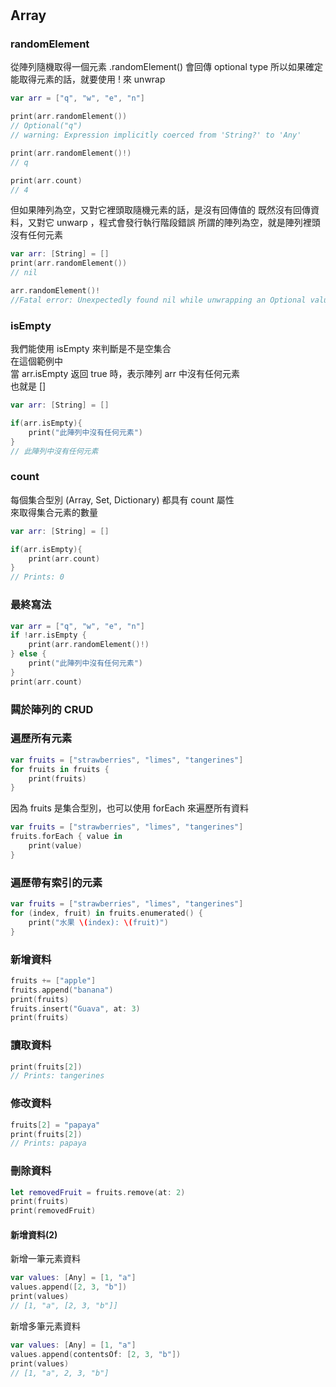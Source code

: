 #

## Array

### randomElement

從陣列隨機取得一個元素
.randomElement() 會回傳 optional type
所以如果確定能取得元素的話，就要使用 ! 來 unwrap

```swift
var arr = ["q", "w", "e", "n"]

print(arr.randomElement())
// Optional("q")
// warning: Expression implicitly coerced from 'String?' to 'Any'

print(arr.randomElement()!)
// q

print(arr.count)
// 4
```

但如果陣列為空，又對它裡頭取隨機元素的話，是沒有回傳值的
既然沒有回傳資料，又對它 unwarp ，程式會發行執行階段錯誤
所謂的陣列為空，就是陣列裡頭沒有任何元素  

```swift
var arr: [String] = []
print(arr.randomElement())
// nil

arr.randomElement()!
//Fatal error: Unexpectedly found nil while unwrapping an Optional value 
```

### isEmpty

我們能使用 isEmpty 來判斷是不是空集合  
在這個範例中  
當 arr.isEmpty 返回 true 時，表示陣列 arr 中沒有任何元素  
也就是 []  

```swift
var arr: [String] = []

if(arr.isEmpty){
    print("此陣列中沒有任何元素")
}
// 此陣列中沒有任何元素
```

### count

每個集合型別 (Array, Set, Dictionary) 都具有 count 屬性  
來取得集合元素的數量

```swift
var arr: [String] = []

if(arr.isEmpty){
    print(arr.count)
}
// Prints: 0
```

### 最終寫法

```swift
var arr = ["q", "w", "e", "n"]
if !arr.isEmpty {
    print(arr.randomElement()!)
} else {
    print("此陣列中沒有任何元素")
}
print(arr.count)
```

### 闗於陣列的 CRUD

### 遍歷所有元素

```swift
var fruits = ["strawberries", "limes", "tangerines"]
for fruits in fruits {
    print(fruits)
}
```

因為 fruits 是集合型別，也可以使用 forEach 來遍歷所有資料

```swift
var fruits = ["strawberries", "limes", "tangerines"]
fruits.forEach { value in
    print(value)
}
```

### 遍歷帶有索引的元素

```swift
var fruits = ["strawberries", "limes", "tangerines"]
for (index, fruit) in fruits.enumerated() {
    print("水果 \(index): \(fruit)")
}
```

### 新增資料

```swift
fruits += ["apple"]
fruits.append("banana")
print(fruits)
fruits.insert("Guava", at: 3)
print(fruits)
```

### 讀取資料

```swift
print(fruits[2])
// Prints: tangerines
```

### 修改資料

```swift
fruits[2] = "papaya"
print(fruits[2])
// Prints: papaya
```

### 刪除資料

```swift
let removedFruit = fruits.remove(at: 2)
print(fruits) 
print(removedFruit) 
```

#### 新增資料(2)

新增一筆元素資料
```swift
var values: [Any] = [1, "a"]
values.append([2, 3, "b"])
print(values)
// [1, "a", [2, 3, "b"]]
```

新增多筆元素資料
```swift
var values: [Any] = [1, "a"]
values.append(contentsOf: [2, 3, "b"])
print(values)
// [1, "a", 2, 3, "b"]
```
